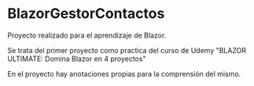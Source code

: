# BlazorGestorContactos

Proyecto realizado para el aprendizaje de Blazor.

Se trata del primer proyecto como practica del curso de Udemy "BLAZOR ULTIMATE: Domina Blazor en 4 proyectos"

En el proyecto hay anotaciones propias para la comprensión del mismo.
